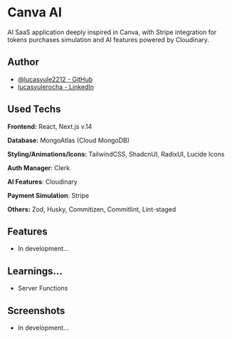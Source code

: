 # Canva AI

AI SaaS application deeply inspired in Canva, with Stripe integration for tokens purchases simulation and AI features powered by Cloudinary.
</br>

## Author

- [@lucasyule2212 - GitHub](https://www.github.com/lucasyule2212)
- [lucasyulerocha - LinkedIn](https://www.linkedin.com/in/lucasyulerocha/)

## Used Techs

**Frontend:** React, Next.js v.14

**Database:** MongoAtlas (Cloud MongoDB)

**Styling/Animations/Icons:** TailwindCSS, ShadcnUI, RadixUI, Lucide Icons

**Auth Manager**: Clerk

**AI Features**: Cloudinary

**Payment Simulation**: Stripe

**Others:** Zod, Husky, Commitizen, Commitlint, Lint-staged

## Features
- In development...

## Learnings...
- Server Functions

## Screenshots
- In development...
